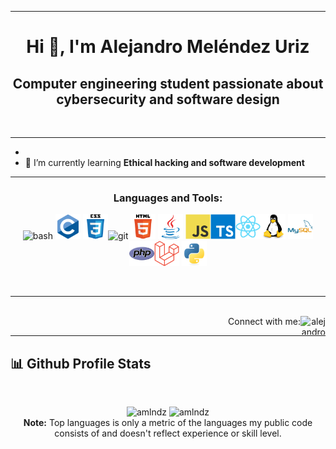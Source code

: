
-----------------------------------------------------------------------------------------

<h1 align="center">Hi 🤖, I'm Alejandro Meléndez Uriz</h1>

<h2 align="center">Computer engineering student passionate about cybersecurity and software design</h2><br>

-----------------------------------------------------------------------------------------

- 
- 🌱 I’m currently learning **Ethical hacking and software development**


-----------------------------------------------------------------------------------------

<h3 align="center">Languages and Tools:</h3>
<p align="center"><img src="https://www.vectorlogo.zone/logos/gnu_bash/gnu_bash-icon.svg" alt="bash" width="40" height="40"/> <img src="https://raw.githubusercontent.com/devicons/devicon/master/icons/c/c-original.svg" alt="c" width="40" height="40"/> <img src="https://raw.githubusercontent.com/devicons/devicon/master/icons/css3/css3-original-wordmark.svg" alt="css3" width="40" height="40"/><img src="https://www.vectorlogo.zone/logos/git-scm/git-scm-icon.svg" alt="git" width="40" height="40"/> <img src="https://raw.githubusercontent.com/devicons/devicon/master/icons/html5/html5-original-wordmark.svg" alt="html5" width="40" height="40"/> <img src="https://raw.githubusercontent.com/devicons/devicon/master/icons/java/java-original.svg" alt="java" width="40" height="40"/> <img src="https://raw.githubusercontent.com/devicons/devicon/master/icons/javascript/javascript-original.svg" alt="javascript" width="40" height="40"/><img src="https://raw.githubusercontent.com/devicons/devicon/master/icons/typescript/typescript-original.svg" alt="typescript" width="40" height="40"/><img src="https://raw.githubusercontent.com/devicons/devicon/master/icons/react/react-original.svg" alt="react" width="40" height="40"/><img src="https://raw.githubusercontent.com/devicons/devicon/master/icons/linux/linux-original.svg" alt="linux" width="40" height="40"/> <img src="https://raw.githubusercontent.com/devicons/devicon/master/icons/mysql/mysql-original-wordmark.svg" alt="mysql" width="40" height="40"/> <img src="https://raw.githubusercontent.com/devicons/devicon/master/icons/php/php-original.svg" alt="php" width="40" height="40"/><img src="https://raw.githubusercontent.com/devicons/devicon/master/icons/laravel/laravel-original.svg" alt="laravel" width="40" height="40"/>  <img src="https://raw.githubusercontent.com/devicons/devicon/master/icons/python/python-original.svg" alt="python" width="40" height="40"/> </p><br>

-----------------------------------------------------------------------------------------


<br>
<div align="right">Connect with me: <a href="https://linkedin.com/in/alejandro-meléndez-526795291" target="_blank"><img align="right" src="https://raw.githubusercontent.com/rahuldkjain/github-profile-readme-generator/master/src/images/icons/Social/linked-in-alt.svg" alt="alejandro-meléndez-526795291" height="30" width="40" /></a></div>

-----------------------------------------------------------------------------------------



## 📊 Github Profile Stats

  <br/>
  <p align="center">
    <img src="https://github-readme-streak-stats.herokuapp.com/?user=amlndz&theme=algolia" alt="amlndz"  />
	  <img src="https://github-readme-stats.vercel.app/api/top-langs?username=amlndz&show_icons=true&locale=en&layout=compact&theme=algolia" alt="amlndz" height="192px"/>
    <br/>
  <b>Note:</b> Top languages is only a metric of the languages my public code consists of and doesn't reflect experience or skill level.
  </p>


<br/>

